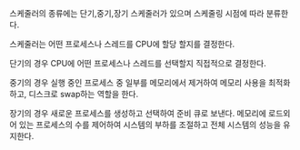 스케줄러의 종류에는 단기,중기,장기 스케줄러가 있으며 스케줄링 시점에 따라 분류한다.

스케줄러는 어떤 프로세스나 스레드를 CPU에 할당 할지를 결정한다.

단기의 경우 CPU에 어떤 프로세스나 스레드를 선택할지 직접적으로 결정한다.

중기의 경우 실행 중인 프로세스 중 일부를 메모리에서 제거하여 메모리 사용을 최적화하고, 디스크로 swap하는 역할을 한다.

장기의 경우 새로운 프로세스를 생성하고 선택하여 준비 큐로 보낸다. 메모리에 로드외어 있는 프로세스의 수를 제어하여 시스템의 부하를 조절하고 전체 시스템의 성능을 유지한다.
